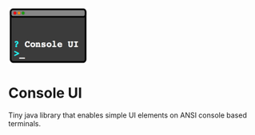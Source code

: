 ![](doc/ConsoleUI-Logo-small.png)

# Console UI

Tiny java library that enables simple UI elements on ANSI console based terminals.



